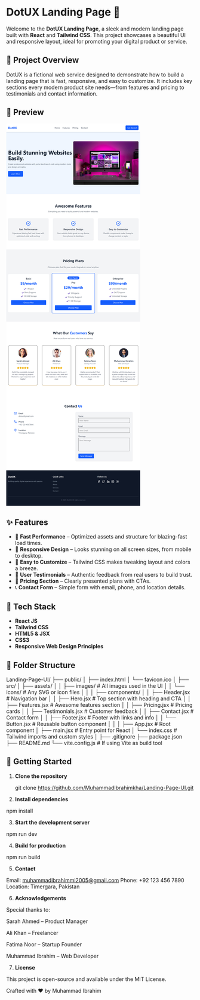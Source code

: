 # DotUX Landing Page 🚀

Welcome to the **DotUX Landing Page**, a sleek and modern landing page built with **React** and **Tailwind CSS**. This project showcases a beautiful UI and responsive layout, ideal for promoting your digital product or service.

## 🌟 Project Overview

DotUX is a fictional web service designed to demonstrate how to build a landing page that is fast, responsive, and easy to customize. It includes key sections every modern product site needs—from features and pricing to testimonials and contact information.

## 📸 Preview

![DotUX Landing Page Screenshot](./src/assets/Images/landingpage.png) <!-- Add an actual screenshot path if available -->

## ✨ Features

- 💨 **Fast Performance** – Optimized assets and structure for blazing-fast load times.
- 📱 **Responsive Design** – Looks stunning on all screen sizes, from mobile to desktop.
- 🎨 **Easy to Customize** – Tailwind CSS makes tweaking layout and colors a breeze.
- 💬 **User Testimonials** – Authentic feedback from real users to build trust.
- 💼 **Pricing Section** – Clearly presented plans with CTAs.
- 📞 **Contact Form** – Simple form with email, phone, and location details.

## 🧱 Tech Stack

- **React JS**
- **Tailwind CSS**
- **HTML5 & JSX**
- **CSS3**
- **Responsive Web Design Principles**

## 📁 Folder Structure

Landing-Page-UI/
├── public/
│   ├── index.html
│   └── favicon.ico
│
├── src/
│   ├── assets/
│   │   ├── images/             # All images used in the UI
│   │   └── icons/              # Any SVG or icon files
│   │
│   ├── components/
│   │   ├── Header.jsx          # Navigation bar
│   │   ├── Hero.jsx            # Top section with heading and CTA
│   │   ├── Features.jsx        # Awesome features section
│   │   ├── Pricing.jsx         # Pricing cards
│   │   ├── Testimonials.jsx    # Customer feedback
│   │   ├── Contact.jsx         # Contact form
│   │   ├── Footer.jsx          # Footer with links and info
│   │   └── Button.jsx          # Reusable button component
│   │
│   ├── App.jsx                 # Root component
│   ├── main.jsx                # Entry point for React
│   └── index.css               # Tailwind imports and custom styles
│
├── .gitignore
├── package.json
├── README.md
└── vite.config.js              # If using Vite as build tool





## 🚀 Getting Started

1. **Clone the repository**

   git clone https://github.com/MuhammadIbrahimkha/Landing-Page-UI.git


2. **Install dependencies**

npm install


3. **Start the development server**

npm run dev

4. **Build for production**

npm run build


5. **Contact**

Email: muhammadibrahimmi2005@gmail.com
Phone: +92 123 456 7890
Location: Timergara, Pakistan


6. **Acknowledgements**

Special thanks to:

Sarah Ahmed – Product Manager

Ali Khan – Freelancer

Fatima Noor – Startup Founder

Muhammad Ibrahim – Web Developer


7. **License**

This project is open-source and available under the MIT License.


Crafted with ❤️ by Muhammad Ibrahim


